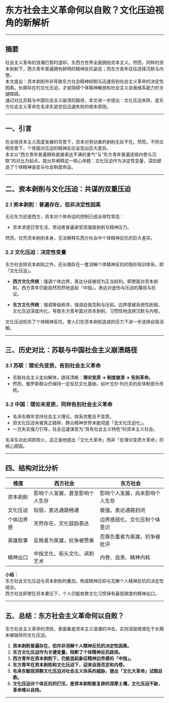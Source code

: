 # 东方社会主义革命何以自败？文化压迫视角的新解析

---

## 摘要

社会主义革命的浪潮已暂时退却，东西方世界全面拥抱资本主义。然而，同样的资本剥削下，西方青年普遍拥有鲜明的精神反抗姿态；而东方青年往往选择沉默与内卷。  
本文提出：资本剥削并非导致东方社会精神抑制与迅速告别社会主义革命的决定性因素。长期存在的文化压迫，才是阻碍个体精神解放和社会主义自我维系能力的关键障碍。  
通过对比苏联与中国社会主义崩溃的路径，本文进一步提出：文化压迫未除，是东方社会主义革命在毛泽东逝世后迅速失败的根本原因。  

---

## 一、引言

在全球资本主义高度发展的背景下，资本对劳动者的剥削无处不在。然而，不同文明背景下，个体面对压迫的精神反应呈现出巨大差异。  
本文以“西方青年普遍拥有直接表达不满的勇气”与“东方青年普遍选择内卷与沉默”的对比为起点，提出并阐释这一核心命题：文化压迫作为决定性变量，深刻塑造了个体精神姿态与社会制度命运。

---

## 二、资本剥削与文化压迫：共谋的双重压迫

### 2.1 资本剥削：普遍存在，但非决定性因素

无论东方还是西方，资本对个体命运的控制已成全球性常态：
- 资本渗透日常生活，劳动者普遍承受高强度剥削与精神压力。

然而，仅凭资本剥削本身，无法解释东西方社会中个体精神反抗的巨大差异。

### 2.2 文化压迫：决定性变量

东方社会除资本剥削之外，还长期存在一套消解个体精神反抗的隐形规训体系，即「文化压迫」。

- **西方文化传统**：强调个体边界，表达分歧被视为正当权利。即使面对资本剥削，西方青年仍能自然而然地竖起「中指」，表达对虚伪与压迫的蔑视与抗议。

- **东方文化传统**：强调等级秩序，强调自我克制与压抑。边界感被系统性削弱，文化压迫深度内化，导致东方青年面对资本剥削，习惯性地选择沉默与内卷。

文化压迫扼杀了个体精神反抗，使人们在资本剥削造成的压力下进一步选择自我消解。

---

## 三、历史对比：苏联与中国社会主义崩溃路径

### 3.1 苏联：理论先变质，告别社会主义革命

- 苏联社会主义走向解体，路径清晰：**理论变质 → 制度崩溃 → 告别革命。**
- 然而，俄罗斯群众仍保持一定反抗文化基础，如叶戈尔·列托夫的反体制音乐传统。

### 3.2 中国：理论未变质，同样告别社会主义革命

- 毛泽东晚年坚持社会主义理论，体系完整且不变质。
- 但文化压迫未被真正砸碎，群众精神世界未能彻底「去文化压迫化」。
- 一旦失去强力引导，社会迅速演变为“具有社会主义特色”的资本主义社会。

毛泽东对此洞若观火，这正是他提出「文化大革命」而非「反理论变质大革命」的核心原因。

---

## 四、结构对比分析

| 维度 | 西方社会 | 东方社会 |
|------|-----------|-----------|
| 资本剥削 | 影响个人发展，甚至影响个人生存 | 影响个人发展，尚未影响个人生存 |
| 文化压迫 | 较弱，表达通路畅通 | 极强，表达通路封闭 |
| 个体边界感 | 天然存在，文化鼓励表达 | 边界感弱化，文化压制个体意识 |
| 英雄叙事 | 反叛者为英雄，抗争被赞美 | 忍辱负重者为英雄，抗争被批评 |
| 精神出口 | 中指文化、街头文化、讽刺艺术 | 内卷、自责、精神内耗 |

**小结：**  
东方社会文化压迫与资本剥削的叠加，构成精神压抑与瓦解个人精神反抗的决定性组合。  
西方社会即使在资本重压下，个人仍能依靠文化习惯保有最低限度的精神出口。

---

## 五、总结：东方社会主义革命何以自败？

东方社会主义革命的溃败，表面看是资本主义浪潮的冲击，实则深层根源在于长期未被破除的文化压迫。

1. **资本剥削普遍存在，但并非消解个人精神反抗的决定性因素。**
2. **东方文化压迫作为关键变量，阻断了个体精神反抗路径。**
3. **西方青年在资本剥削下，仍能竖起象征精神边界感的「中指」。**
4. **东方青年在资本剥削和文化压迫下，迎来自我否定和内卷。**
5. **毛泽东敏锐洞察文化压迫对社会主义体系的威胁，提出「文化大革命」试图自救。**
6. **文化压迫对个体反抗的打压，是资本剥削能复辟的深厚土壤，文化压迫不破，革命难以自持。**

---
